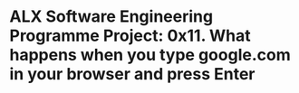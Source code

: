 # ALX Software Engineering Programme Project: 0x11. What happens when you type google.com in your browser and press Enter

